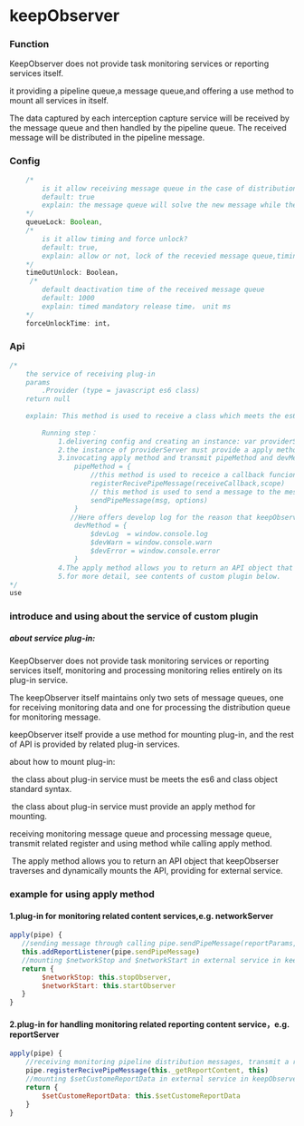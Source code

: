 # keepObserver

### Function

KeepObserver does not provide task monitoring services  or reporting services itself.

it providing a pipeline queue,a message queue,and offering a use method to mount all services in itself.

The data captured by each interception capture service will be received by the message queue and then handled by the pipeline queue. The received message will be distributed in the pipeline message.



### Config

```javascript
	/*
		is it allow receiving message queue in the case of distribution queue?
		default: true
		explain: the message queue will solve the new message while the pipeline message is distributing.
	*/
    queueLock: Boolean,
    /*
    	is it allow timing and force unlock?
    	default: true,
    	explain: allow or not, lock of the recevied message queue,timing and force unlock
    */
    timeOutUnlock: Boolean，
     /*
    	default deactivation time of the received message queue
    	default: 1000 
    	explain: timed mandatory release time， unit ms
    */
    forceUnlockTime: int，
```

### Api 

```javascript
/*
	the service of receiving plug-in
	params
		.Provider (type = javascript es6 class)
	return null
	
	explain: This method is used to receive a class which meets the es6 standard and the class must provide a apply function.
	
		Running step：
			1.delivering config and creating an instance: var providerServer =  new Provider(self.config)
			2.the instance of providerServer must provide a apply method
			3.invocating apply method and transmit pipeMethod and devMethod
                pipeMethod = {
                    //this method is used to receice a callback funcion to receive pipeline distribution data.
                    registerRecivePipeMessage(receiveCallback,scope)
                    // this method is used to send a message to the message queue.
                    sendPipeMessage(msg, options)
                }
               //Here offers develop log for the reason that keepObserverLog will intercept the related method of console,
                devMethod = {
                    $devLog  = window.console.log
                    $devWarn = window.console.warn
                    $devError = window.console.error
                }
            4.The apply method allows you to return an API object that keepObserser traverses and dynamically mounts the API, providing for external service.
            5.for more detail, see contents of custom plugin below.
*/
use
```

### introduce and using about the service of custom plugin

##### about service  plug-in:

KeepObserver does not provide task monitoring services  or reporting services itself, monitoring and processing monitoring relies entirely on its plug-in service.

The keepObserver itself maintains only two sets of message queues, one for receiving monitoring data and one for processing the distribution queue for monitoring message.

keepObserver itself provide a use method for mounting plug-in, and the rest of API is provided by related plug-in services.

about how to mount plug-in:

​	the class about plug-in service must  be meets the es6 and  class object standard syntax.

​	the class about plug-in service must provide an apply method for mounting. 

receiving monitoring message queue and processing message queue, transmit related register and using method while calling apply method.

​        The apply method allows you to return an API object that keepObserser traverses and dynamically mounts the API, providing for external service.

### example for using apply method

#### 1.plug-in for monitoring related content services,e.g. networkServer 

```javascript
apply(pipe) {
   //sending message through calling pipe.sendPipeMessage(reportParams, control), entering message receiving queue.
   this.addReportListener(pipe.sendPipeMessage)
   //mounting $networkStop and $networkStart in external service in keepObserver
   return {
   		$networkStop: this.stopObserver,
   		$networkStart: this.startObserver
   }
}
```

#### 2.plug-in for handling monitoring related reporting content service，e.g. reportServer 

```javascript
apply(pipe) {
    //receiving monitoring pipeline distribution messages, transmit a receiving callback function
    pipe.registerRecivePipeMessage(this._getReportContent, this)
    //mounting $setCustomeReportData in external service in keepObserver
    return {
        $setCustomeReportData: this.$setCustomeReportData
    }
}
```

